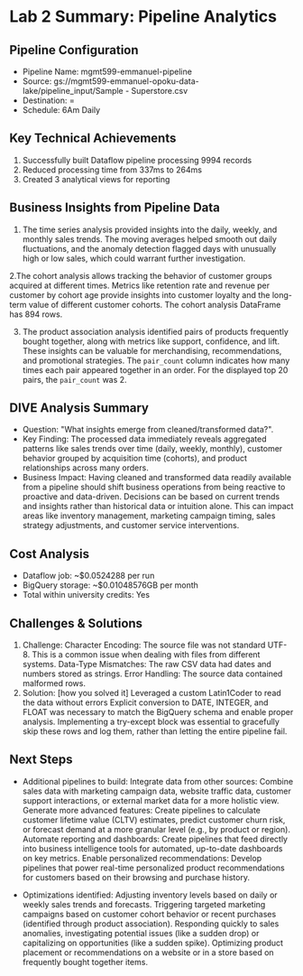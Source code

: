 
# Lab 2 Summary: Pipeline Analytics

## Pipeline Configuration
- Pipeline Name: mgmt599-emmanuel-pipeline
- Source: gs://mgmt599-emmanuel-opoku-data-lake/pipeline_input/Sample - Superstore.csv
- Destination: = 
- Schedule: 6Am Daily

## Key Technical Achievements
1. Successfully built Dataflow pipeline processing 9994 records
2. Reduced processing time from 337ms to 264ms
3. Created 3 analytical views for reporting

## Business Insights from Pipeline Data
1. The time series analysis provided insights into the daily, weekly, and monthly sales trends. The moving averages helped smooth out daily fluctuations, 
and the anomaly detection flagged days with unusually high or low sales, which could warrant further investigation.

2.The cohort analysis allows tracking the behavior of customer groups acquired at different times. Metrics like retention rate and revenue per customer by cohort age provide insights into customer loyalty
 and the long-term value of different customer cohorts. The cohort analysis DataFrame has 894 rows.

3. The product association analysis identified pairs of products frequently bought together, along with metrics like support, confidence, and lift. 
These insights can be valuable for merchandising, recommendations, and promotional strategies. 
The `pair_count` column indicates how many times each pair appeared together in an order. For the displayed top 20 pairs, the `pair_count` was 2.

## DIVE Analysis Summary
- Question: "What insights emerge from cleaned/transformed data?".
- Key Finding: The processed data immediately reveals aggregated patterns like sales trends over time (daily, weekly, monthly), 
  customer behavior grouped by acquisition time (cohorts), and product relationships across many orders.
- Business Impact: Having cleaned and transformed data readily available from a pipeline should shift business operations from being reactive to proactive 
  and data-driven. Decisions can be based on current trends and insights rather than historical data or intuition alone. This can impact areas like inventory 
  management, marketing campaign timing, sales strategy adjustments, and customer service interventions.

## Cost Analysis
- Dataflow job: ~$0.0524288 per run
- BigQuery storage: ~$0.01048576GB per month
- Total within university credits: Yes

## Challenges & Solutions
1. Challenge:
    Character Encoding: The source file was not standard UTF-8. This is a common issue when dealing with files from different systems.
    Data-Type Mismatches: The raw CSV data had dates and numbers stored as strings.
    Error Handling: The source data contained malformed rows.
2. Solution: [how you solved it]
    Leveraged a custom Latin1Coder to read the data without errors
    Explicit conversion to DATE, INTEGER, and FLOAT was necessary to match the BigQuery schema and enable proper analysis.
    Implementing a try-except block was essential to gracefully skip these rows and log them, rather than letting the entire pipeline fail.

## Next Steps
- Additional pipelines to build:
  Integrate data from other sources: Combine sales data with marketing campaign data, website traffic data, customer support interactions, or external market data for a more holistic view.
  Generate more advanced features: Create pipelines to calculate customer lifetime value (CLTV) estimates, predict customer churn risk, or forecast demand at a more granular level (e.g., by product or region).
  Automate reporting and dashboards: Create pipelines that feed directly into business intelligence tools for automated, up-to-date dashboards on key metrics.
  Enable personalized recommendations: Develop pipelines that power real-time personalized product recommendations for customers based on their browsing and purchase history.

- Optimizations identified:
  Adjusting inventory levels based on daily or weekly sales trends and forecasts.
  Triggering targeted marketing campaigns based on customer cohort behavior or recent purchases (identified through product association).
  Responding quickly to sales anomalies, investigating potential issues (like a sudden drop) or capitalizing on opportunities (like a sudden spike).
  Optimizing product placement or recommendations on a website or in a store based on frequently bought together items.
